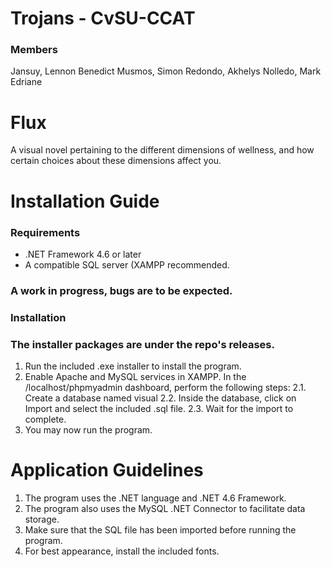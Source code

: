 # Trojans - CvSU-CCAT

### Members
Jansuy, Lennon Benedict
Musmos, Simon
Redondo, Akhelys
Nolledo, Mark Edriane

# Flux
A visual novel pertaining to the different dimensions of wellness, and how certain choices about these dimensions affect you.

# Installation Guide
### Requirements
- .NET Framework 4.6 or later
- A compatible SQL server (XAMPP recommended.

### A work in progress, bugs are to be expected.

### Installation
### The installer packages are under the repo's releases.
1. Run the included .exe installer to install the program.
2. Enable Apache and MySQL services in XAMPP. In the /localhost/phpmyadmin dashboard, perform the following steps:
	2.1. Create a database named visual
	2.2. Inside the database, click on Import and select the included .sql file.
	2.3. Wait for the import to complete.
3. You may now run the program.

# Application Guidelines
1. The program uses the .NET language and .NET 4.6 Framework.
2. The program also uses the MySQL .NET Connector to facilitate data storage.
3. Make sure that the SQL file has been imported before running the program.
4. For best appearance, install the included fonts.

